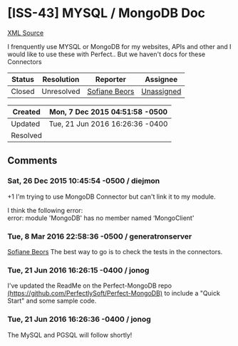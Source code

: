 # [ISS-43] MYSQL / MongoDB Doc

[XML Source](./xml/ISS-43.xml)
<p><p>I frenquently use MYSQL or MongoDB for my websites, APIs and other and I would like to use these with Perfect.. But we haven't docs for these Connectors</p></p>





Status|Resolution|Reporter|Assignee
------|----------|--------|--------
Closed|Unresolved|[Sofiane Beors](TheAbstractDev)|[Unassigned]($-1)





Created|Mon, 7 Dec 2015 04:51:58 -0500
-------|--------------
Updated|Tue, 21 Jun 2016 16:26:36 -0400
Resolved|


## Comments




### Sat, 26 Dec 2015 10:45:54 -0500 / diejmon 

<p><p>+1 I'm trying to use MongoDB Connector but can't link it to my module.</p>

<p>I think the following error:<br/>
 error: module 'MongoDB' has no member named ‘MongoClient'</p></p>


### Tue, 8 Mar 2016 22:58:36 -0500 / generatronserver 

<p><p><a href="http://jira.perfect.org:8080/secure/ViewProfile.jspa?name=TheAbstractDev" class="user-hover" rel="TheAbstractDev">Sofiane Beors</a> The best way to go is to check the tests in the connectors.</p></p>


### Tue, 21 Jun 2016 16:26:15 -0400 / jonog 

<p><p>I've updated the ReadMe on the Perfect-MongoDB repo <a href="https://github.com/PerfectlySoft/Perfect-MongoDB" class="external-link" rel="nofollow">(https://github.com/PerfectlySoft/Perfect-MongoDB)</a> to include a "Quick Start" and some sample code.</p></p>


### Tue, 21 Jun 2016 16:26:36 -0400 / jonog 

<p><p>The MySQL and PGSQL will follow shortly!</p></p>


